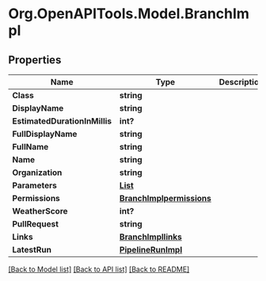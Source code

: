 # Org.OpenAPITools.Model.BranchImpl
## Properties

Name | Type | Description | Notes
------------ | ------------- | ------------- | -------------
**Class** | **string** |  | [optional] 
**DisplayName** | **string** |  | [optional] 
**EstimatedDurationInMillis** | **int?** |  | [optional] 
**FullDisplayName** | **string** |  | [optional] 
**FullName** | **string** |  | [optional] 
**Name** | **string** |  | [optional] 
**Organization** | **string** |  | [optional] 
**Parameters** | [**List<StringParameterDefinition>**](StringParameterDefinition.md) |  | [optional] 
**Permissions** | [**BranchImplpermissions**](BranchImplpermissions.md) |  | [optional] 
**WeatherScore** | **int?** |  | [optional] 
**PullRequest** | **string** |  | [optional] 
**Links** | [**BranchImpllinks**](BranchImpllinks.md) |  | [optional] 
**LatestRun** | [**PipelineRunImpl**](PipelineRunImpl.md) |  | [optional] 

[[Back to Model list]](../README.md#documentation-for-models) [[Back to API list]](../README.md#documentation-for-api-endpoints) [[Back to README]](../README.md)

